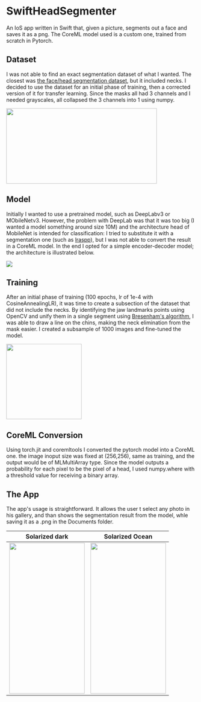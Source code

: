 # SwiftHeadSegmenter
An IoS app written in Swift that, given a picture, segments out a face and saves it as a png. The CoreML model used is a custom one, trained from scratch in Pytorch.

## Dataset

I was not able to find an exact segmentation dataset of what I wanted. The closest was [the face/head segmentation dataset](https://store.mut1ny.com/product/face-head-segmentation-dataset-community-edition?v=cd32106bcb6d), but it included necks. I decided to use the dataset for an initial phase of training, then a corrected version of it for transfer learning. Since the masks all had 3 channels and I needed grayscales, all collapsed the 3 channels into 1 using numpy.

<img src="https://github.com/ZedZeal/SwiftFaceSegmenter/blob/main/pics/dataset.png" width="400" height="200">

## Model 

Initially I wanted to use a pretrained model, such as DeepLabv3 or MObileNetv3. However, the problem with DeepLab was that it was too big (I wanted a model something around size 10M) and the architecture head of MobileNet is intended for classification: I tried to substitute it with a segmentation one (such as [lraspp](https://ieeexplore.ieee.org/document/9008835)), but I was not able to convert the result in a CoreML model. In the end I opted for a simple encoder-decoder model; the architecture is illustrated below.

<img src="https://github.com/ZedZeal/SwiftFaceSegmenter/blob/main/pics/arch.png">

## Training

After an initial phase of training (100 epochs, lr of 1e-4 with CosineAnnealingLR), it was time to create a subsection of the dataset that did not include the necks. By identifying the jaw landmarks points using OpenCV and unify them in a single segment using [Bresenham's algorithm](https://pypi.org/project/bresenham/), I was able to draw a line on the chins, making the neck elimination from the mask easier. I created a subsample of 1000 images and fine-tuned the model.


<img src="https://github.com/ZedZeal/SwiftFaceSegmenter/blob/main/pics/female03_headrende0039.png" width="200" height="200">

## CoreML Conversion

Using torch.jit and coremltools I converted the pytorch model into a CoreML one. the image inoput size was fixed at (256,256), same as training, and the output would be of MLMultiArray type. Since the model outputs a probability for each pixel to be the pixel of a head, I used numpy.where with a threshold value for receiving a binary array.

## The App
The app's usage is straightforward. It allows the user t select any photo in his gallery, and than shows the segmentation result from the model, whle saving it as a .png in the Documents folder.


Solarized dark             |  Solarized Ocean
:-------------------------:|:-------------------------:
<img src="https://github.com/ZedZeal/SwiftFaceSegmenter/blob/main/pics/Screenshot 2021-02-27 at 10.21.15.png" width="200" height="400">  |  <img src="https://github.com/ZedZeal/SwiftFaceSegmenter/blob/main/pics/Screenshot 2021-02-27 at 10.21.34.png" width="200" height="400">







